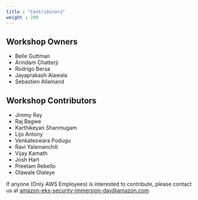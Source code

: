 ```yaml
---
title : "Contributors"
weight : 200
---
```


## Workshop Owners

* Belle Guttman
* Arindam Chatterji
* Rodrigo Bersa
* Jayaprakash Alawala
* Sebastien Allamand

## Workshop Contributors

* Jimmy Ray
* Raj Bagwe
* Karthikeyan Shanmugam
* Lijo Antony
* Venkateswara Podugu
* Ravi Yalamanchili
* Vijay Kamath
* Josh Hart
* Preetam Rebello
* Olawale Olaleye


If anyone (Only AWS Employees) is interested to contribute, please contact us at [amazon-eks-security-immersion-day@amazon.com](mailto:amazon-eks-security-immersion-day@amazon.com)

